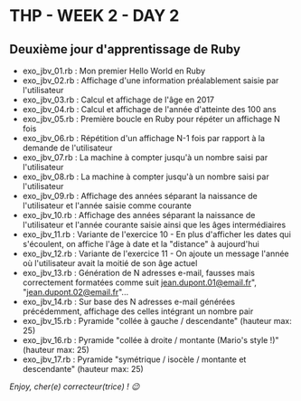 # THP - WEEK 2 - DAY 2

## Deuxième jour d'apprentissage de Ruby

- exo_jbv_01.rb : Mon premier Hello World en Ruby
- exo_jbv_02.rb : Affichage d'une information préalablement saisie par l'utilisateur
- exo_jbv_03.rb : Calcul et affichage de l'âge en 2017
- exo_jbv_04.rb : Calcul et affichage de l'année d'atteinte des 100 ans
- exo_jbv_05.rb : Première boucle en Ruby pour répéter un affichage N fois
- exo_jbv_06.rb : Répétition d'un affichage N-1 fois par rapport à la demande de l'utilisateur
- exo_jbv_07.rb : La machine à compter jusqu'à un nombre saisi par l'utilisateur
- exo_jbv_08.rb : La machine à compter jusqu'à un nombre saisi par l'utilisateur
- exo_jbv_09.rb : Affichage des années séparant la naissance de l'utilisateur et l'année saisie comme courante
- exo_jbv_10.rb : Affichage des années séparant la naissance de l'utilisateur et l'année courante saisie ainsi que les âges intermédiaires
- exo_jbv_11.rb : Variante de l'exercice 10 - En plus d'afficher les dates qui s'écoulent, on affiche l'âge à date et la "distance" à aujourd'hui
- exo_jbv_12.rb : Variante de l'exercice 11 - On ajoute un message l'année où l'utilisateur avait la moitié de son âge actuel
- exo_jbv_13.rb : Génération de N adresses e-mail, fausses mais correctement formatées comme suit jean.dupont.01@email.fr", "jean.dupont.02@email.fr"...
- exo_jbv_14.rb : Sur base des N adresses e-mail générées précédemment, affichage des celles intégrant un nombre pair
- exo_jbv_15.rb : Pyramide "collée à gauche / descendante" (hauteur max: 25)
- exo_jbv_16.rb : Pyramide "collée à droite / montante (Mario's style !)" (hauteur max: 25)
- exo_jbv_17.rb : Pyramide "symétrique / isocèle / montante et descendante" (hauteur max: 25)

<i>Enjoy, cher(e) correcteur(trice) ! :wink:</i>
